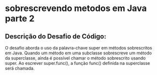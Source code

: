 # sobrescrevendo metodos em Java parte 2

## Descrição do Desafio de Código:

O desafio aborda o uso da palavra-chave super em métodos sobrescritos em Java. Quando um método em uma subclasse sobrescreve um método da superclasse, ainda é possível chamar o método sobrescrito usando super. Ao escrever super.func(), a função func() definida na superclasse será chamada.
